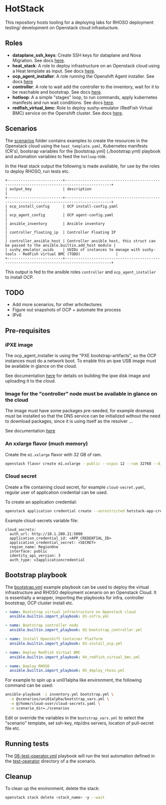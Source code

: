 # HotStack

This repository hosts tooling for a deploying labs for RHOSO deployment testing/
development on Openstack cloud infrastucture.

## Roles
* **dataplane_ssh_keys**: Create SSH keys for dataplane and Nova Migration.
  See docs [here](roles/dataplane_ssh_keys/README.md).
* **heat_stack**: A role to deploy infrastructure on an Openstack cloud using
  a Heat template as input. See docs [here](roles/heat_stack/README.md).
* **ocp_agent_installer**: A role running the Openshift Agent installer.
  See docs [here](roles/ocp_agent_installer/README.md)
* **controller**: A role to wait add the controller to the inventory, wait for
  it to be reachable and bootstrap. See docs [here](roles/controller/README.md).
* **hotloop**: A a simple "stages" loop, to run commands,
  apply kubernetes manifests and run wait conditions. See docs
  [here](roles/hotloop/README.md).
* **redfish_virtual_bmc**: Role to deploy sushy-emulator (RedFish Virtual BMC)
  service on the Openshift cluster. See docs [here](roles/redfish_virtual_bmc/README.md).

## Scenarios

The [scenarios](scenarios/) folder contains examples to create the
resources in the Openstack cloud using the `heat_template.yaml`, Kubernetes
manifests (CR's), bootsrap variables for the [bootstrap.yml] (./bootstrap.yml)
playbook and automation variables to feed the `hotloop` role.

In the Heat stack output the following is made available, for use by the
roles to deploy RHOSO, run tests etc.

```
+-------------------------+-------------------------------------------------------------------------------------------+
| output_key              | description                                                                               |
+-------------------------+-------------------------------------------------------------------------------------------+
| ocp_install_config      | OCP install-config.yaml                                                                   |
| ocp_agent_config        | OCP agent-config.yaml                                                                     |
| ansible_inventory       | Ansible inventory                                                                         |
| controller_floating_ip  | Controller Floating IP                                                                    |
| controller_ansible_host | Controller ansible host, this struct can be passed to the ansible.builtin.add_host module |
| sushy_emulator_uuids    | UUIDs of instances to manage with sushy-tools - RedFish virtual BMC (TODO)                |
+-------------------------+-------------------------------------------------------------------------------------------+
```

This output is fed to the ansible roles `controller` and `ocp_agent_installer`
to install OCP.


## TODO

* Add more scenarios, for other arhcitectures
* Figure out snapshots of OCP + automate the process
* IPv6

## Pre-requisites

### iPXE image

The ocp_agent_installer is using the "PXE bootstrap-artifacts", so the OCP
instances must do a network boot. To enable this an ipxe USB image must be
available in glance on the cloud.

See documentation [here](./ipxe/README.md) for details on building the
ipxe disk image and uploading it to the cloud.

### Image for the "controller" node must be available in glance on the cloud

The image must have some packages pre-seeded, for example dnsmasq must be
installed so that the DNS service can be initialized without the need to
download packages, since it is using itself as the resolver ...

See documentation [here](./images/README.md)

### An xxlarge flavor (much memory)

Create the `m1.xxlarge` flavor with 32 GB of ram.

```bash
openstack flavor create m1.xxlarge --public --vcpus 12 --ram 32768 --disk 160
```

### Cloud secret

Create a file containing cloud secret, for example `cloud-secret.yaml`, regular
user of application credential can be used.

To create an application credential:
```bash
openstack application credential create --unrestricted hotstack-app-credential
```

Example cloud-secrets variable file:
```
cloud_secrets:
  auth_url: http://10.1.200.21:5000
  application_credential_id: <APP_CREDENTIAL_ID>
  application_credential_secret: <SECRET>
  region_name: RegionOne
  interface: public
  identity_api_version: 3
  auth_type: v3applicationcredential
```

## Bootstrap playbook

The [bootstrap.yml](./bootstrap.yml) example playbook can be used to deploy the
virtual infrastructure and RHOSO deployment scenario on an Openstack Cloud. It is
essentially a wrapper, importing the playbooks for infra, controller bootstrap,
OCP cluster install etc.

```yaml
- name: Bootstrap virtual infrastructure on Openstack cloud
  ansible.builtin.import_playbook: 01-infra.yml

- name: Bootstrap controller node
  ansible.builtin.import_playbook: 02-bootstrap_controller.yml

- name: Install Openshift Container Platform
  ansible.builtin.import_playbook: 03-install_ocp.yml

- name: Deploy RedFish Virtual BMC
  ansible.builtin.import_playbook: 04_redfish_virtual_bmc.yml

- name: Deploy RHOSO
  ansible.builtin.import_playbook: 05_deploy_rhoso.yml
```

For example to spin up a uni01alpha like environment, the following command
can be used:

```bash
ansible-playbook -i inventory.yml bootstrap.yml \
  -e @scenarios/uni01alpha/bootstrap_vars.yml \
  -e @/home/cloud-user/cloud-secrets.yaml \
  -e scenario_dir=./scenarios
```

Edit or override the variables in the `bootstrap_vars.yml` to select the
"scenario" template, set ssh-key, ntp/dns servers, location of pull-secret
file etc.

## Running tests

The [06-test-operator.yml](./06-test-operator.yml) playbook will
run the test automation defined in the [test-operator](
scenarios/uni01alpha/test-operator) directory of a the scenario.

## Cleanup

To clean up the environment, delete the stack:

```bash
openstack stack delete <stack_name> -y --wait
```
